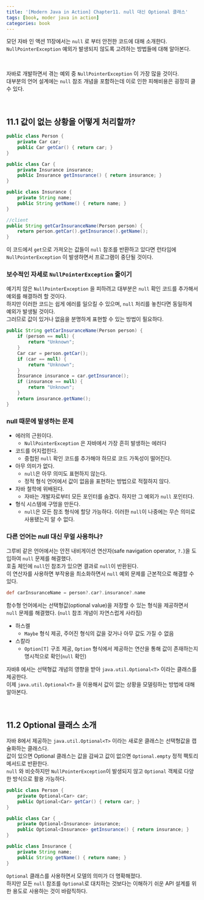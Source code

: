 ```yaml
---
title: '[Modern Java in Action] Chapter11. null 대신 Optional 클래스'
tags: [book, moder java in action]
categories: book
---
```


모던 자바 인 액션 11장에서는 `null` 로 부터 안전한 코드에 대해 소개한다.  
`NullPointerException` 예외가 발생되지 않도록 고려하는 방법들에 대해 알아본다.


<!--more-->

<br/>

자바로 개발하면서 겪는 예외 중 `NullPointerException` 이 가장 많을 것이다.  
대부분의 언어 설계에는 `null` 참조 개념을 포함하는데 이로 인한 피해비용은 굉장히 클 수 있다.  

<br/>

## 11.1 값이 없는 상황을 어떻게 처리할까?

```java 
public class Person {
    private Car car;
    public Car getCar() { return car; }
}

public class Car {
    private Insurance insurance;
    public Insurance getInsurance() { return insurance; }
}

public class Insurance {
    private String name;
    public String getName() { return name; }
}

//client
public String getCarInsuranceName(Person person) {
    return person.getCar().getInsurance().getName();
}
```

이 코드에서 `get`으로 가져오는 값들이 `null` 참조를 반환하고 있다면 런타임에 `NullPointerException` 이 발생하면서 프로그램이 중단될 것이다. 

### 보수적인 자세로 `NullPointerException` 줄이기

예기치 않은 `NullPointerException` 을 피하려고 대부분은 `null` 확인 코드를 추가해서 예외를 해결하려 할 것이다.    
하지만 이러한 코드는 쉽게 에러를 일으킬 수 있으며, `null` 처리를 놓친다면 동일하게 예외가 발생될 것이다.  
그러므로 값이 있거나 없음을 분명하게 표현할 수 있는 방법이 필요하다.

```java 
public String getCarInsuranceName(Person person) {
    if (person == null) {
        return "Unknown";
    }
    Car car = person.getCar();
    if (car == null) {
        return "Unknown";
    }
    Insurance insurance = car.getInsurance();
    if (insurance == null) {
        return "Unknown";
    }
    return insurance.getName();
}

```

### null 때문에 발생하는 문제

- 에러의 근원이다.
  - `NullPointerException` 은 자바에서 가장 흔히 발생하는 에러다
- 코드를 어지럽힌다.
  - 중첩된 `null` 확인 코드를 추가해야 하므로 코드 가독성이 떨어진다.
- 아무 의미가 없다.
  - `null`은 아무 의미도 표현하지 않는다. 
  - 정적 형식 언어에서 값이 없음을 표현하는 방법으로 적절하지 않다.
- 자바 철학에 위배된다. 
  - 자바는 개발자로부터 모든 포인터를 숨겼다. 하지만 그 예외가 `null` 포인터다.
- 형식 시스템에 구멍을 만든다.
  - `null`은 모든 참조 형식에 할당 가능하다. 이러한 `null`이 나중에는 무슨 의미로 사용됐는지 알 수 없다. 

### 다른 언어는 null 대신 무얼 사용하나?

그루비 같은 언어에서는 안전 내비게이션 연산자(safe navigation operator, `?.`)을 도입하여 `null` 문제를 해결했다.  
호출 체인에 `null`인 참조가 있으면 결과로 `null`이 반환된다.  
이 연산자를 사용하면 부작용을 최소화하면서 `null` 예외 문제를 근본적으로 해결할 수 있다.

```groovy
def carInsuranceName = person?.car?.insurance?.name
```

함수형 언어에서는 선택형값(optional value)을 저장할 수 있는 형식을 제공하면서 `null` 문제를 해결했다. (`null` 참조 개념이 자연스럽게 사라짐)

- 하스켈
  - `Maybe` 형식 제공, 주어진 형식의 값을 갖거나 아무 값도 가질 수 없음
- 스칼라
  - `Option[T]` 구조 제공, `Option` 형식에서 제공하는 연산을 통해 값이 존재하는지 명시적으로 확인(`null` 확인)

자바8 에서는 선택형값 개념의 영향을 받아 `java.util.Optional<T>` 이라는 클래스를 제공한다.    
이제 `java.util.Optional<T>` 을 이용해서 값이 없는 상황을 모델링하는 방법에 대해 알아본다.

<br/>

## 11.2 Optional 클래스 소개

자바 8에서 제공하는 `java.util.Optional<T>` 이라는 새로운 클래스는 선택형값을 캡슐화하는 클래스다.  
값이 있으면 Optional 클래스는 값을 감싸고 값이 없으면 `Optional.empty` 정적 팩토리 메서드로 반환한다.  
`null` 와 비슷하지만 `NullPointerException`이 발생되지 않고 `Optional` 객체로 다양한 방식으로 활용 가능하다.  

```java 
public class Person {
    private Optional<Car> car;
    public Optional<Car> getCar() { return car; }
}

public class Car {
    private Optional<Insurance> insurance;
    public Optional<Insurance> getInsurance() { return insurance; }
}

public class Insurance {
    private String name;
    public String getName() { return name; }
}
```

`Optional` 클래스를 사용하면서 모델의 의미가 더 명확해졌다.   
하지만 모든 `null` 참조를 `Optional`로 대치하는 것보다는 이해하기 쉬운 API 설계를 위한 용도로 사용하는 것이 바람직하다.  
